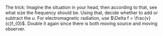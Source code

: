 The trick: Imagine the situation in your head, then according to that, see what size the frequency should be. Using that, decide whether to add or subtract the $u$.
For electromagnetic radiation, use 
$\Delta f = \frac{v}{c}f_{0}$. Double it again since there is both moving source and moving observer.